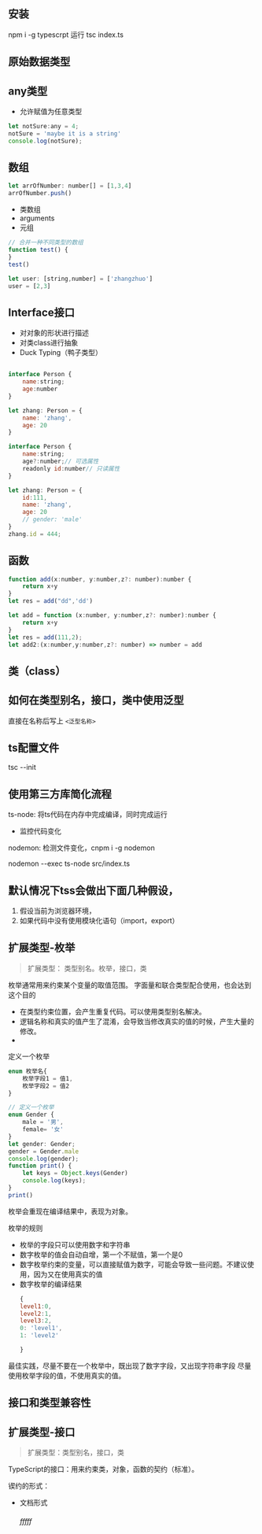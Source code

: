 ## 安装
npm i -g typescrpt
运行
tsc index.ts

## 原始数据类型

## any类型
- 允许赋值为任意类型
```js
let notSure:any = 4;
notSure = 'maybe it is a string'
console.log(notSure);
```
## 数组
```js
let arrOfNumber: number[] = [1,3,4]
arrOfNumber.push()
```
- 类数组
- arguments
- 元组
```js
// 合并一种不同类型的数组
function test() {
}
test()

let user: [string,number] = ['zhangzhuo']
user = [2,3]

```
## Interface接口
- 对对象的形状进行描述
- 对类class进行抽象
- Duck Typing（鸭子类型）
```js

interface Person {
    name:string;
    age:number
}

let zhang: Person = {
    name: 'zhang',
    age: 20
}
```
```js
interface Person {
    name:string;
    age?:number;// 可选属性
    readonly id:number// 只读属性
}

let zhang: Person = {
    id:111,
    name: 'zhang',
    age: 20
    // gender: 'male'
}
zhang.id = 444;

```

## 函数
```js
function add(x:number, y:number,z?: number):number {
    return x+y
}
let res = add("dd",'dd')
```

```js
let add = function (x:number, y:number,z?: number):number {
    return x+y
}
let res = add(111,2);
let add2:(x:number,y:number,z?: number) => number = add

```
## 类（class）

## 如何在类型别名，接口，类中使用泛型

直接在名称后写上 ```<泛型名称>```

## ts配置文件
tsc --init

## 使用第三方库简化流程
ts-node: 将ts代码在内存中完成编译，同时完成运行
- 监控代码变化

nodemon: 检测文件变化，cnpm i -g nodemon

nodemon --exec ts-node src/index.ts

## 默认情况下tss会做出下面几种假设，
1. 假设当前为浏览器环境，
2. 如果代码中没有使用模块化语句（import，export）

## 扩展类型-枚举
> 扩展类型： 类型别名。枚举，接口，类

枚举通常用来约束某个变量的取值范围。
字面量和联合类型配合使用，也会达到这个目的
- 在类型约束位置，会产生重复代码。可以使用类型别名解决。
- 逻辑名称和真实的值产生了混淆，会导致当修改真实的值的时候，产生大量的修改。
- 
定义一个枚举
```js
enum 枚举名{
    枚举字段1 = 值1,
    枚举字段2 = 值2
}
```
```js
// 定义一个枚举
enum Gender {
    male = '男',
    female= '女'
}
let gender: Gender;
gender = Gender.male
console.log(gender);
function print() {
    let keys = Object.keys(Gender)
    console.log(keys);
}
print()
```
枚举会重现在编译结果中，表现为对象。

枚举的规则
- 枚举的字段只可以使用数字和字符串
- 数字枚举的值会自动自增，第一个不赋值，第一个是0
- 数字枚举约束的变量，可以直接赋值为数字，可能会导致一些问题。不建议使用，因为又在使用真实的值
- 数字枚举的编译结果
  ```js
  {
  level1:0,
  level2:1,
  level3:2,
  0: 'level1',
  1: 'level2'

  }

  ```

最佳实践，尽量不要在一个枚举中，既出现了数字字段，又出现字符串字段
尽量使用枚举字段的值，不使用真实的值。
## 接口和类型兼容性
## 扩展类型-接口
> 扩展类型：类型别名，接口，类

TypeScript的接口：用来约束类，对象，函数的契约（标准）。

锲约的形式： 
- 文档形式
  ###### fffff